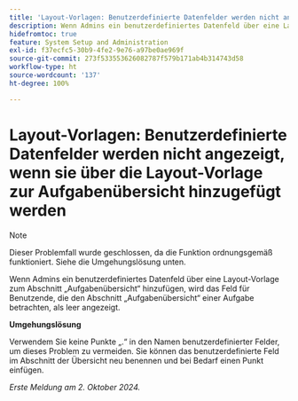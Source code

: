 ```yaml
---
title: 'Layout-Vorlagen: Benutzerdefinierte Datenfelder werden nicht angezeigt, wenn sie über die Layout-Vorlage zur Aufgabenübersicht hinzugefügt werden'
description: Wenn Admins ein benutzerdefiniertes Datenfeld über eine Layout-Vorlage zum Abschnitt „Aufgabenübersicht“ hinzufügen, wird das Feld für Benutzende, die den Abschnitt „Aufgabenübersicht“ einer Aufgabe betrachten, als leer angezeigt.
hidefromtoc: true
feature: System Setup and Administration
exl-id: f37ecfc5-30b9-4fe2-9e76-a97be0ae969f
source-git-commit: 273f533553626082787f579b171ab4b314743d58
workflow-type: ht
source-wordcount: '137'
ht-degree: 100%

---
```


# Layout-Vorlagen: Benutzerdefinierte Datenfelder werden nicht angezeigt, wenn sie über die Layout-Vorlage zur Aufgabenübersicht hinzugefügt werden

>[!NOTE]
>
>Dieser Problemfall wurde geschlossen, da die Funktion ordnungsgemäß funktioniert. Siehe die Umgehungslösung unten.

Wenn Admins ein benutzerdefiniertes Datenfeld über eine Layout-Vorlage zum Abschnitt „Aufgabenübersicht“ hinzufügen, wird das Feld für Benutzende, die den Abschnitt „Aufgabenübersicht“ einer Aufgabe betrachten, als leer angezeigt.

**Umgehungslösung**

Verwendem Sie keine Punkte „.“ in den Namen benutzerdefinierter Felder, um dieses Problem zu vermeiden. Sie können das benutzerdefinierte Feld im Abschnitt der Übersicht neu benennen und bei Bedarf einen Punkt einfügen.

_Erste Meldung am 2. Oktober 2024._
